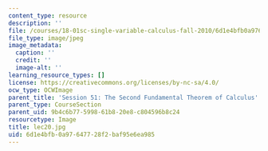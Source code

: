 ```yaml
---
content_type: resource
description: ''
file: /courses/18-01sc-single-variable-calculus-fall-2010/6d1e4bfb0a97647728f2baf95e6ea985_lec20.jpg
file_type: image/jpeg
image_metadata:
  caption: ''
  credit: ''
  image-alt: ''
learning_resource_types: []
license: https://creativecommons.org/licenses/by-nc-sa/4.0/
ocw_type: OCWImage
parent_title: 'Session 51: The Second Fundamental Theorem of Calculus'
parent_type: CourseSection
parent_uid: 9b4c6b77-5998-61b8-20e8-c804596b8c24
resourcetype: Image
title: lec20.jpg
uid: 6d1e4bfb-0a97-6477-28f2-baf95e6ea985
---
```

